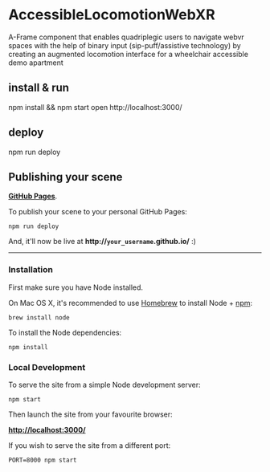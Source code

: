 # AccessibleLocomotionWebXR
A-Frame component that enables quadriplegic users to navigate webvr spaces with the help of binary input (sip-puff/assistive technology) by creating an augmented locomotion interface for a wheelchair accessible demo apartment


## install & run
npm install && npm start
open http://localhost:3000/

## deploy
npm run deploy


## Publishing your scene

__[GitHub Pages](https://pages.github.com/)__.

To publish your scene to your personal GitHub Pages:

    npm run deploy

And, it'll now be live at __http://`your_username`.github.io/__ :)

<hr>

### Installation

First make sure you have Node installed.

On Mac OS X, it's recommended to use [Homebrew](http://brew.sh/) to install Node + [npm](https://www.npmjs.com):

    brew install node

To install the Node dependencies:

    npm install


### Local Development

To serve the site from a simple Node development server:

    npm start

Then launch the site from your favourite browser:

[__http://localhost:3000/__](http://localhost:3000/)

If you wish to serve the site from a different port:

    PORT=8000 npm start
